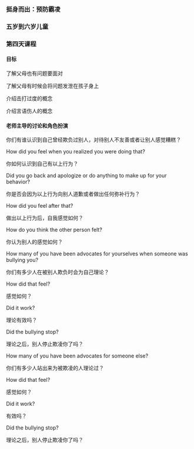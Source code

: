 ### 挺身而出：预防霸凌

### 五岁到六岁儿童

### 第四天课程

#### 目标

了解父母也有问题要面对

了解父母有时候会将问题发泄在孩子身上

介绍击打过度的概念

介绍言语伤人的概念

#### 老师主导的讨论和角色扮演

你们有谁认识到自己曾经欺负过别人，对待别人不友善或者让别人感觉糟糕？

How did you feel when you realized you were doing that?

你如何认识到自己有以上行为？

Did you go back and apologize or do anything to make up for your behavior?

你是否会因为以上行为向别人道歉或者做出任何弥补行为？

How did you feel after that?

做出以上行为后，自我感觉如何？

How do you think the other person felt?

你认为别人的感觉如何？

How many of you have been advocates for yourselves when someone was bullying you?

你们有多少人在被别人欺负时会为自己理论？

How did that feel?

感觉如何？

Did it work?

理论有效吗？

Did the bullying stop?

理论之后，别人停止欺凌你了吗？

How many of you have been advocates for someone else?

你们有多少人站出来为被欺凌的人理论过？

How did that feel?

感觉如何？

Did it work?

有效吗？

Did the bullying stop?

理论之后，别人停止欺凌你了吗？
